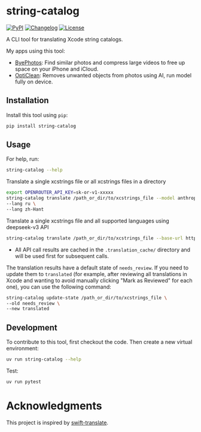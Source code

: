 # string-catalog

[![PyPI](https://img.shields.io/pypi/v/string-catalog.svg)](https://pypi.org/project/string-catalog/)
[![Changelog](https://img.shields.io/github/v/release/Sanster/string-catalog?include_prereleases&label=changelog)](https://github.com/Sanster/string-catalog/releases)
[![License](https://img.shields.io/badge/license-Apache%202.0-blue.svg)](https://github.com/Sanster/string-catalog/blob/master/LICENSE)

A CLI tool for translating Xcode string catalogs.

My apps using this tool:

- [ByePhotos](https://apps.apple.com/us/app/byephotos-storage-cleanup/id6737446757): Find similar photos and compress large videos to free up space on your iPhone and iCloud.
- [OptiClean](https://apps.apple.com/ca/app/opticlean-ai-object-remover/id6452387177): Removes unwanted objects from photos using AI, run model fully on device.

## Installation

Install this tool using `pip`:

```bash
pip install string-catalog
```

## Usage

For help, run:

```bash
string-catalog --help
```

Translate a single xcstrings file or all xcstrings files in a directory

```bash
export OPENROUTER_API_KEY=sk-or-v1-xxxxx
string-catalog translate /path_or_dir/to/xcstrings_file --model anthropic/claude-3.5-sonnet \
--lang ru \
--lang zh-Hant
```

Translate a single xcstrings file and all supported languages using deepseek-v3 API

```bash
string-catalog translate /path_or_dir/to/xcstrings_file --base-url https://api.deepseek.com --api-key sk-xxxx --model deepseek-chat --lang all
```

- All API call results are cached in the `.translation_cache/` directory and will be used first for subsequent calls.

The translation results have a default state of `needs_review`. If you need to update them to `translated` (for example, after reviewing all translations in Xcode and wanting to avoid manually clicking "Mark as Reviewed" for each one), you can use the following command:

```bash
string-catalog update-state /path_or_dir/to/xcstrings_file \
--old needs_review \
--new translated
```

## Development

To contribute to this tool, first checkout the code. Then create a new virtual environment:

```bash
uv run string-catalog --help
```

Test:

```bash
uv run pytest
```

# Acknowledgments

This project is inspired by [swift-translate](https://github.com/hidden-spectrum/swift-translate).
